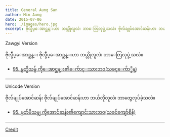 ```yaml
---
title: General Aung San
author: Min Aung
date: 2015-07-06
hero: ./images/hero.jpg
excerpt: ဗိုလ္ခ်ဳပ္ေအာင္ဆန္းဟာ ဘယ္လိုလူလဲ၊ ဘာေတြလုပ္ခဲ့သလဲ။ ဗိုလ်ချုပ်အောင်ဆန်းဟာ ဘယ်လိုလူလဲ၊ ဘာတွေလုပ်ခဲ့သလဲ။ 
---
```

Zawgyi Version

ဗိုလ္ခ်ဳပ္ေအာင္ဆန္း
ဗိုလ္ခ်ဳပ္ေအာင္ဆန္းဟာ ဘယ္လိုလူလဲ၊ ဘာေတြလုပ္ခဲ့သလဲ။ 
* <a href="./docs/ko-aung-san-thakhin-kyaw-sein.pdf" target="_blank">95. မွတ္မိသမွ် ကိုေအာင္ဆန္း၏ေက်ာင္းသားဘ၀(သခင္ေက်ာ္စိန္)</a>
***
Unicode Version

ဗိုလ်ချုပ်အောင်ဆန်း
ဗိုလ်ချုပ်အောင်ဆန်းဟာ ဘယ်လိုလူလဲ၊ ဘာတွေလုပ်ခဲ့သလဲ။ 
* <a href="./docs/ko-aung-san-thakhin-kyaw-sein.pdf" target="_blank">95. မှတ်မိသမျှ ကိုအောင်ဆန်း၏ကျောင်းသားဘဝ(သခင်ကျော်စိန်)</a>
***
[Credit](https://shweone.files.wordpress.com/2008/07/ko-aung-san-thakhin-kyaw-sein.pdf)